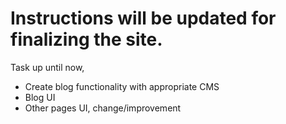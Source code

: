 # Instructions will be updated for finalizing the site.
Task up until now, 
- Create blog functionality with appropriate CMS
- Blog UI
- Other pages UI, change/improvement
